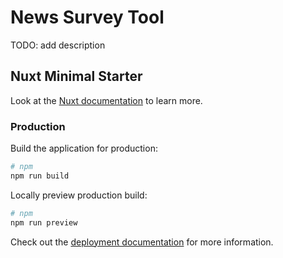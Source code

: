 # News Survey Tool

TODO: add description

## Nuxt Minimal Starter

Look at the [Nuxt documentation](https://nuxt.com/docs/getting-started/introduction) to learn more.

### Production

Build the application for production:

```bash
# npm
npm run build
```

Locally preview production build:

```bash
# npm
npm run preview
```

Check out the [deployment documentation](https://nuxt.com/docs/getting-started/deployment) for more information.
